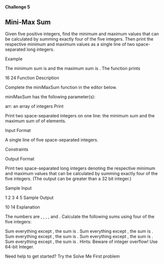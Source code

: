
#### Challenge 5

## Mini-Max Sum

Given five positive integers, find the minimum and maximum values that can be calculated by summing exactly four of the five integers. Then print the respective minimum and maximum values as a single line of two space-separated long integers.

Example

The minimum sum is  and the maximum sum is . The function prints

16 24
Function Description

Complete the miniMaxSum function in the editor below.

miniMaxSum has the following parameter(s):

arr: an array of  integers
Print

Print two space-separated integers on one line: the minimum sum and the maximum sum of  of  elements.

Input Format

A single line of five space-separated integers.

Constraints


Output Format

Print two space-separated long integers denoting the respective minimum and maximum values that can be calculated by summing exactly four of the five integers. (The output can be greater than a 32 bit integer.)

Sample Input

1 2 3 4 5
Sample Output

10 14
Explanation

The numbers are , , , , and . Calculate the following sums using four of the five integers:

Sum everything except , the sum is .
Sum everything except , the sum is .
Sum everything except , the sum is .
Sum everything except , the sum is .
Sum everything except , the sum is .
Hints: Beware of integer overflow! Use 64-bit Integer.

Need help to get started? Try the Solve Me First problem